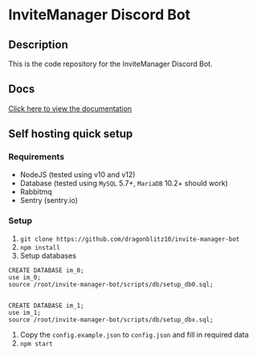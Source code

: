 # InviteManager Discord Bot

## Description

This is the code repository for the InviteManager Discord Bot.

## Docs

[Click here to view the documentation](https://docs.invitemanager.co)

## Self hosting quick setup

### Requirements

- NodeJS (tested using v10 and v12)
- Database (tested using `MySQL` 5.7+, `MariaDB` 10.2+ should work)
- Rabbitmq
- Sentry (sentry.io)

### Setup

1. `git clone https://github.com/dragonblitz10/invite-manager-bot`
1. `npm install`
1. Setup databases

```
CREATE DATABASE im_0;
use im_0;
source /root/invite-manager-bot/scripts/db/setup_db0.sql;


CREATE DATABASE im_1;
use im_1;
source /root/invite-manager-bot/scripts/db/setup_dbx.sql;
```

1. Copy the `config.example.json` to `config.json` and fill in required data
1. `npm start`
